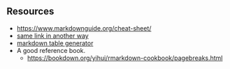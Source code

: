 ## Resources

- <https://www.markdownguide.org/cheat-sheet/>
- [same link in another way](https://www.markdownguide.org/cheat-sheet/)
- [markdown table generator](https://www.tablesgenerator.com/markdown_tables)
- A good reference book.
  - https://bookdown.org/yihui/rmarkdown-cookbook/pagebreaks.html
